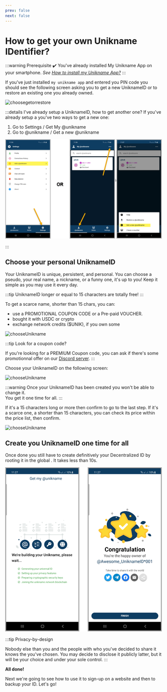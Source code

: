 ```yaml
---
prev: false
next: false
---
```


# How to get your own Unikname IDentifier?

:::warning Prerequisite
:heavy_check_mark: You've already installed My Unikname App on your smartphone.
<hbox>_See [How to install my Unikname App?](./howto-install-my-unikname-app)_</hbox>
:::

If you've just installed `my unikname app` and entered you PIN code you should see the following screen asking you to get a new UniknameID or to restore an existing one you already owned. 

<hpicture>![choosegetorrestore](./images/choosegetorrestore.png)</hpicture>

:::details I've already setup a UniknameID, how to get another one?
If you've already setup a <unid/> you've two ways to get a new one: 

1. Go to Settings / Get My @unikname
1. Go to @unikname / Get a new @unikname

![settings-getmyunid](./images/settings-getmyunid.png)

:::

## Choose your personal UniknameID

Your UniknameID is unique, persistent, and personal. You can choose a pseudo, your real name, a nickname, or a funny one, it's up to you! Keep it simple as you may use it every day.

:::tip UniknameID longer or equal to 15 characters are totally free!
:::

To get a scarce name, shorter than 15 chars, you can:
* use a PROMOTIONAL COUPON CODE or a Pre-paid VOUCHER.
* bought it with USDC or crypto
* exchange network credits ($UNIK), if you own some

<hpicture>![chooseUnikname](./images/unik-pricelist.png)</hpicture>

:::tip Look for a coupon code?

If you're looking for a PREMIUM Coupon code, you can ask if there's some promotionnal offer on our [Discord server](https://join-discord.unikname.network/).
:::

Choose your UniknameID on the following screen:

<hpicture>![chooseUnikname](./images/chooseyourunid.png)</hpicture>

:::warning
Once your UniknameID has been created you won't be able to change it.   
You get it one time for all.
:::

If it's a 15 characters long or more then confirm to go to the last step. If it's a scarce one, a shorter than 15 characters, you can check its price within the price list, then confirm.

<hpicture noshadow caption="Exemple with @Marty.McFly-2015 and @Marty.Mc">![chooseUnikname](./images/gun-freemium-vs-premium.png)</hpicture>

## Create you UniknameID one time for all

Once done you still have to create definitively your Decentralized ID by rooting it in the global <brand name="uns"/>. It takes less than 10s.

<hpicture>![get ready](./images/gunprocess-build.png)</hpicture>

:::tip Privacy-by-design

Nobody else than you and the people with who you've decided to share it knows the <unid/> you've chosen. You may decide to disclose it publicly latter, but it will be your choice and under your sole control.
:::

**All done!** 

Next we're going to see how to use it to sign-up on a website and then to backup your ID. Let's go!
